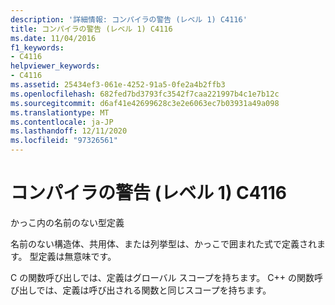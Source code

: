 ```yaml
---
description: '詳細情報: コンパイラの警告 (レベル 1) C4116'
title: コンパイラの警告 (レベル 1) C4116
ms.date: 11/04/2016
f1_keywords:
- C4116
helpviewer_keywords:
- C4116
ms.assetid: 25434ef3-061e-4252-91a5-0fe2a4b2ffb3
ms.openlocfilehash: 682fed7bd3793fc3542f7caa221997b4c1e7b12c
ms.sourcegitcommit: d6af41e42699628c3e2e6063ec7b03931a49a098
ms.translationtype: MT
ms.contentlocale: ja-JP
ms.lasthandoff: 12/11/2020
ms.locfileid: "97326561"
---
```

# <a name="compiler-warning-level-1-c4116"></a>コンパイラの警告 (レベル 1) C4116

かっこ内の名前のない型定義

名前のない構造体、共用体、または列挙型は、かっこで囲まれた式で定義されます。 型定義は無意味です。

C の関数呼び出しでは、定義はグローバル スコープを持ちます。 C++ の関数呼び出しでは、定義は呼び出される関数と同じスコープを持ちます。
